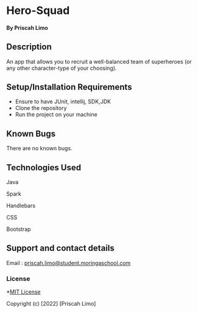 # Hero-Squad

#### By **Priscah Limo**
## Description
An app that allows you to recruit a well-balanced team of superheroes (or any other character-type of your choosing).
## Setup/Installation Requirements
* Ensure to have JUnit, intellij, SDK,JDK
* Clone the repository
* Run the project on your machine


## Known Bugs
There are no known bugs.
## Technologies Used
Java

Spark

Handlebars

CSS

Bootstrap
## Support and contact details
Email : priscah.limo@student.moringaschool.com
### License
*[MIT License]("./LICENSE")

Copyright (c) [2022] [Priscah Limo]